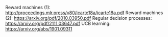 Reward machines (1): http://proceedings.mlr.press/v80/icarte18a/icarte18a.pdf
Reward machines (2): https://arxiv.org/pdf/2010.03950.pdf
Regular decision processes: https://arxiv.org/pdf/2111.03647.pdf
UCB learning: https://arxiv.org/abs/1901.09311
